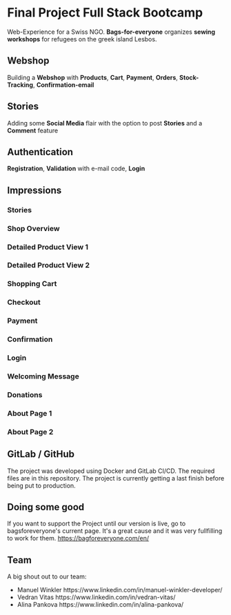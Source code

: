# Final Project Full Stack Bootcamp


Web-Experience for a Swiss NGO. **Bags-for-everyone** organizes **sewing workshops** for refugees on the greek island Lesbos.

## Webshop

Building a **Webshop** with **Products**, **Cart**, **Payment**, **Orders**, **Stock-Tracking**, **Confirmation-email**

## Stories

Adding some **Social Media** flair with the option to post **Stories** and a **Comment** feature

## Authentication

**Registration**, **Validation** with e-mail code, **Login**
<br>

## Impressions


### Stories



### Shop Overview



### Detailed Product View 1



### Detailed Product View 2



### Shopping Cart



### Checkout



### Payment



### Confirmation



### Login



### Welcoming Message



### Donations



### About Page 1



### About Page 2



## GitLab / GitHub

The project was developed using Docker and GitLab CI/CD. The required files are in this repository. The project is currently getting a last finish before being put to production.

## Doing some good
If you want to support the Project until our version is live, go to bagsforeveryone's current page.
It's a great cause and it was very fullfilling to work for them. https://bagforeveryone.com/en/

## Team
A big shout out to our team:
<ul>
<li>Manuel Winkler https://www.linkedin.com/in/manuel-winkler-developer/</li>
<li>Vedran Vitas https://www.linkedin.com/in/vedran-vitas/</li>
<li>Alina Pankova https://www.linkedin.com/in/alina-pankova/</li>
</ul>
